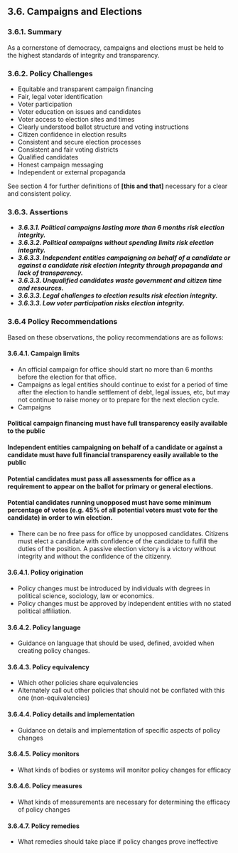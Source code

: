 3.6.  Campaigns and Elections
--------------------------------------

### 3.6.1.  Summary
As a cornerstone of democracy, campaigns and elections must be held to the highest standards of integrity and transparency.  

### 3.6.2.  Policy Challenges

- Equitable and transparent campaign financing
- Fair, legal voter identification
- Voter participation
- Voter education on issues and candidates
- Voter access to election sites and times
- Clearly understood ballot structure and voting instructions
- Citizen confidence in election results
- Consistent and secure election processes
- Consistent and fair voting districts
- Qualified candidates
- Honest campaign messaging 
- Independent or external propaganda

See section 4 for further definitions of **[this and that]** necessary for a clear and consistent policy.

### 3.6.3. Assertions 

-  *__3.6.3.1. Political campaigns lasting more than 6 months risk election integrity.__*
-  *__3.6.3.2. Political campaigns without spending limits risk election integrity.__*
-  *__3.6.3.3. Independent entities campaigning on behalf of a candidate or against a candidate risk election integrity through propaganda and lack of transparency.__*
-  *__3.6.3.3. Unqualified candidates waste government and citizen time and resources.__*
-  *__3.6.3.3. Legal challenges to election results risk election integrity.__*
-  *__3.6.3.3. Low voter participation risks election integrity.__*


### 3.6.4  Policy Recommendations
Based on these observations, the policy recommendations are as follows:

#### 3.6.4.1. Campaign limits
- An official campaign for office should start no more than 6 months before the election for that office.
- Campaigns as legal entities should continue to exist for a period of time after the election to handle settlement of debt, legal issues, etc, but may not continue to raise money or to prepare for the next election cycle.
- Campaigns 

#### Political campaign financing must have full transparency easily available to the public
#### Independent entities campaigning on behalf of a candidate or against a candidate must have full financial transparency easily available to the public
#### Potential candidates must pass all assessments for office as a requirement to appear on the ballot for primary or general elections.
#### Potential candidates running unopposed must have some minimum percentage of votes (e.g. 45% of all potential voters must vote for the candidate) in order to win election.
-  There can be no free pass for office by unopposed candidates.  Citizens must elect a candidate with confidence of the candidate to fulfill the duties of the position.  A passive election victory is a victory without integrity and without the confidence of the citizenry.

#### 3.6.4.1. Policy origination
- Policy changes must be introduced by individuals with degrees in political science, sociology, law or economics.
- Policy changes must be approved by independent entities with no stated political affiliation.

#### 3.6.4.2. Policy language
- Guidance on language that should be used, defined, avoided when creating policy changes.

#### 3.6.4.3. Policy equivalency
- Which other policies share equivalencies
- Alternately call out other policies that should not be conflated with this one (non-equivalencies)

#### 3.6.4.4. Policy details and implementation
- Guidance on details and implementation of specific aspects of policy changes

#### 3.6.4.5. Policy monitors 
- What kinds of bodies or systems will monitor policy changes for efficacy

#### 3.6.4.6. Policy measures
- What kinds of measurements are necessary for determining the efficacy of policy changes

#### 3.6.4.7. Policy remedies
- What remedies should take place if policy changes prove ineffective 
